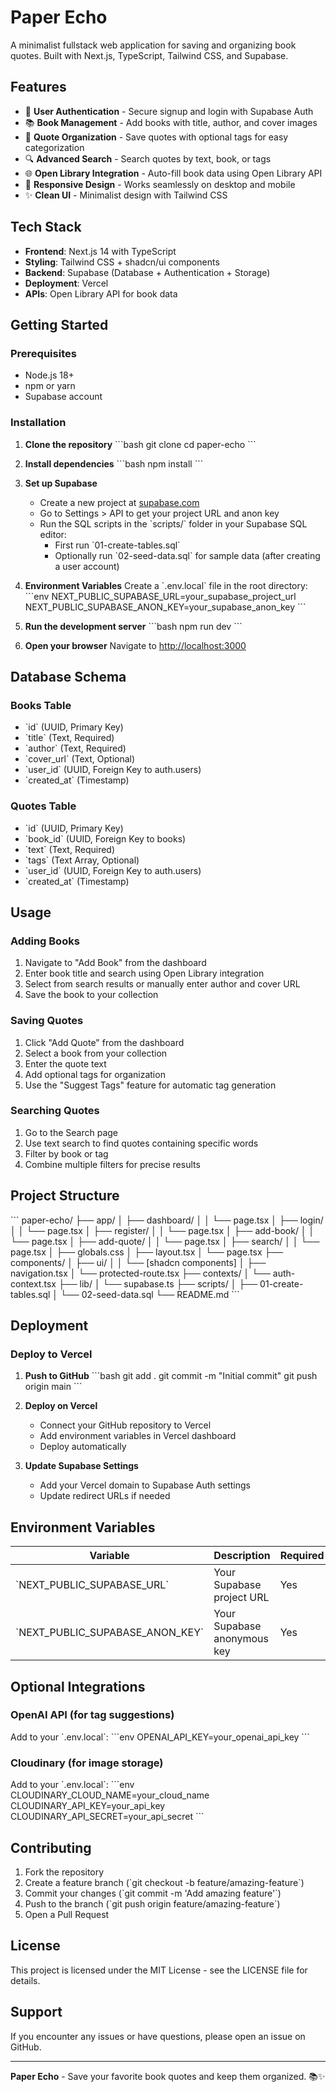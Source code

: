 # Paper Echo

A minimalist fullstack web application for saving and organizing book quotes. Built with Next.js, TypeScript, Tailwind CSS, and Supabase.

## Features

- 🔐 **User Authentication** - Secure signup and login with Supabase Auth
- 📚 **Book Management** - Add books with title, author, and cover images
- 💭 **Quote Organization** - Save quotes with optional tags for easy categorization
- 🔍 **Advanced Search** - Search quotes by text, book, or tags
- 🌐 **Open Library Integration** - Auto-fill book data using Open Library API
- 📱 **Responsive Design** - Works seamlessly on desktop and mobile
- ✨ **Clean UI** - Minimalist design with Tailwind CSS

## Tech Stack

- **Frontend**: Next.js 14 with TypeScript
- **Styling**: Tailwind CSS + shadcn/ui components
- **Backend**: Supabase (Database + Authentication + Storage)
- **Deployment**: Vercel
- **APIs**: Open Library API for book data

## Getting Started

### Prerequisites

- Node.js 18+ 
- npm or yarn
- Supabase account

### Installation

1. **Clone the repository**
   \`\`\`bash
   git clone <repository-url>
   cd paper-echo
   \`\`\`

2. **Install dependencies**
   \`\`\`bash
   npm install
   \`\`\`

3. **Set up Supabase**
   - Create a new project at [supabase.com](https://supabase.com)
   - Go to Settings > API to get your project URL and anon key
   - Run the SQL scripts in the \`scripts/\` folder in your Supabase SQL editor:
     - First run \`01-create-tables.sql\`
     - Optionally run \`02-seed-data.sql\` for sample data (after creating a user account)

4. **Environment Variables**
   Create a \`.env.local\` file in the root directory:
   \`\`\`env
   NEXT_PUBLIC_SUPABASE_URL=your_supabase_project_url
   NEXT_PUBLIC_SUPABASE_ANON_KEY=your_supabase_anon_key
   \`\`\`

5. **Run the development server**
   \`\`\`bash
   npm run dev
   \`\`\`

6. **Open your browser**
   Navigate to [http://localhost:3000](http://localhost:3000)

## Database Schema

### Books Table
- \`id\` (UUID, Primary Key)
- \`title\` (Text, Required)
- \`author\` (Text, Required) 
- \`cover_url\` (Text, Optional)
- \`user_id\` (UUID, Foreign Key to auth.users)
- \`created_at\` (Timestamp)

### Quotes Table
- \`id\` (UUID, Primary Key)
- \`book_id\` (UUID, Foreign Key to books)
- \`text\` (Text, Required)
- \`tags\` (Text Array, Optional)
- \`user_id\` (UUID, Foreign Key to auth.users)
- \`created_at\` (Timestamp)

## Usage

### Adding Books
1. Navigate to "Add Book" from the dashboard
2. Enter book title and search using Open Library integration
3. Select from search results or manually enter author and cover URL
4. Save the book to your collection

### Saving Quotes
1. Click "Add Quote" from the dashboard
2. Select a book from your collection
3. Enter the quote text
4. Add optional tags for organization
5. Use the "Suggest Tags" feature for automatic tag generation

### Searching Quotes
1. Go to the Search page
2. Use text search to find quotes containing specific words
3. Filter by book or tag
4. Combine multiple filters for precise results

## Project Structure

\`\`\`
paper-echo/
├── app/
│   ├── dashboard/
│   │   └── page.tsx
│   ├── login/
│   │   └── page.tsx
│   ├── register/
│   │   └── page.tsx
│   ├── add-book/
│   │   └── page.tsx
│   ├── add-quote/
│   │   └── page.tsx
│   ├── search/
│   │   └── page.tsx
│   ├── globals.css
│   ├── layout.tsx
│   └── page.tsx
├── components/
│   ├── ui/
│   │   └── [shadcn components]
│   ├── navigation.tsx
│   └── protected-route.tsx
├── contexts/
│   └── auth-context.tsx
├── lib/
│   └── supabase.ts
├── scripts/
│   ├── 01-create-tables.sql
│   └── 02-seed-data.sql
└── README.md
\`\`\`

## Deployment

### Deploy to Vercel

1. **Push to GitHub**
   \`\`\`bash
   git add .
   git commit -m "Initial commit"
   git push origin main
   \`\`\`

2. **Deploy on Vercel**
   - Connect your GitHub repository to Vercel
   - Add environment variables in Vercel dashboard
   - Deploy automatically

3. **Update Supabase Settings**
   - Add your Vercel domain to Supabase Auth settings
   - Update redirect URLs if needed

## Environment Variables

| Variable | Description | Required |
|----------|-------------|----------|
| \`NEXT_PUBLIC_SUPABASE_URL\` | Your Supabase project URL | Yes |
| \`NEXT_PUBLIC_SUPABASE_ANON_KEY\` | Your Supabase anonymous key | Yes |

## Optional Integrations

### OpenAI API (for tag suggestions)
Add to your \`.env.local\`:
\`\`\`env
OPENAI_API_KEY=your_openai_api_key
\`\`\`

### Cloudinary (for image storage)
Add to your \`.env.local\`:
\`\`\`env
CLOUDINARY_CLOUD_NAME=your_cloud_name
CLOUDINARY_API_KEY=your_api_key
CLOUDINARY_API_SECRET=your_api_secret
\`\`\`

## Contributing

1. Fork the repository
2. Create a feature branch (\`git checkout -b feature/amazing-feature\`)
3. Commit your changes (\`git commit -m 'Add amazing feature'\`)
4. Push to the branch (\`git push origin feature/amazing-feature\`)
5. Open a Pull Request

## License

This project is licensed under the MIT License - see the LICENSE file for details.

## Support

If you encounter any issues or have questions, please open an issue on GitHub.

---

**Paper Echo** - Save your favorite book quotes and keep them organized. 📚✨
